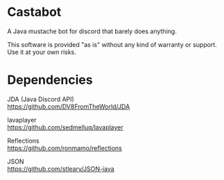 # Castabot

A Java mustache bot for discord that barely does anything.

This software is provided "as is" without any kind of warranty or support. Use it at your own risks.


# Dependencies

JDA (Java Discord API)<br />
https://github.com/DV8FromTheWorld/JDA

lavaplayer<br/>
https://github.com/sedmelluq/lavaplayer

Reflections<br />
https://github.com/ronmamo/reflections

JSON<br />
https://github.com/stleary/JSON-java

